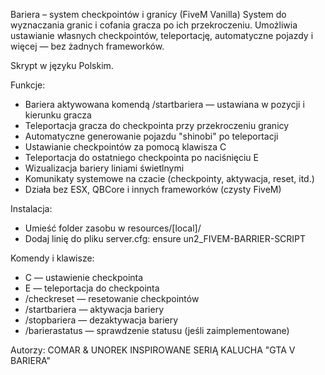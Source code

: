 Bariera – system checkpointów i granicy (FiveM Vanilla)
System do wyznaczania granic i cofania gracza po ich przekroczeniu. Umożliwia ustawianie własnych checkpointów, teleportację, automatyczne pojazdy i więcej — bez żadnych frameworków.

Skrypt w języku Polskim.

Funkcje:
- Bariera aktywowana komendą /startbariera — ustawiana w pozycji i kierunku gracza
- Teleportacja gracza do checkpointa przy przekroczeniu granicy
- Automatyczne generowanie pojazdu "shinobi" po teleportacji
- Ustawianie checkpointów za pomocą klawisza C
- Teleportacja do ostatniego checkpointa po naciśnięciu E
- Wizualizacja bariery liniami świetlnymi
- Komunikaty systemowe na czacie (checkpointy, aktywacja, reset, itd.)
- Działa bez ESX, QBCore i innych frameworków (czysty FiveM)

Instalacja:
- Umieść folder zasobu w resources/[local]/
- Dodaj linię do pliku server.cfg:
 ensure un2_FIVEM-BARRIER-SCRIPT

Komendy i klawisze:
- C — ustawienie checkpointa
- E — teleportacja do checkpointa
- /checkreset — resetowanie checkpointów
- /startbariera — aktywacja bariery
- /stopbariera — dezaktywacja bariery
- /barierastatus — sprawdzenie statusu (jeśli zaimplementowane)

Autorzy: COMAR & UNOREK
INSPIROWANE SERIĄ KALUCHA "GTA V BARIERA"
